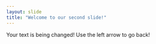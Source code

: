 ```yaml
---
layout: slide
title: "Welcome to our second slide!"
---
```

Your text is being changed!
Use the left arrow to go back!
